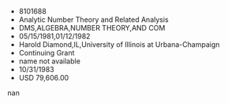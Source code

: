 
* 8101688
* Analytic Number Theory and Related Analysis
* DMS,ALGEBRA,NUMBER THEORY,AND COM
* 05/15/1981,01/12/1982
* Harold Diamond,IL,University of Illinois at Urbana-Champaign
* Continuing Grant
*   name not available
* 10/31/1983
* USD 79,606.00

nan
